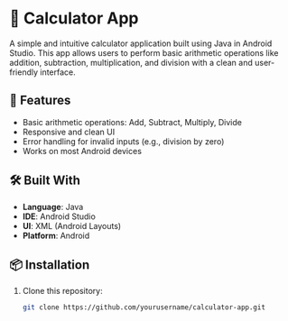 # 📱 Calculator App

A simple and intuitive calculator application built using Java in Android Studio. This app allows users to perform basic arithmetic operations like addition, subtraction, multiplication, and division with a clean and user-friendly interface.

## 🚀 Features

- Basic arithmetic operations: Add, Subtract, Multiply, Divide
- Responsive and clean UI
- Error handling for invalid inputs (e.g., division by zero)
- Works on most Android devices

## 🛠️ Built With

- **Language**: Java
- **IDE**: Android Studio
- **UI**: XML (Android Layouts)
- **Platform**: Android

## 📦 Installation

1. Clone this repository:
   ```bash
   git clone https://github.com/yourusername/calculator-app.git
